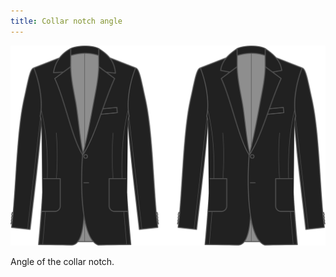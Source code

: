 ```yaml
---
title: Collar notch angle
---
```


![Collar notch angle](collarnotchangle.svg)

Angle of the collar notch.